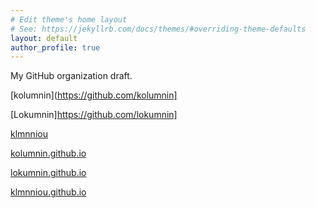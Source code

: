 ```yaml
---
# Edit theme's home layout
# See: https://jekyllrb.com/docs/themes/#overriding-theme-defaults
layout: default
author_profile: true
---
```

My GitHub organization draft.

[kolumnin](https://github.com/kolumnin]

[Lokumnin]https://github.com/lokumnin]

[klmnniou](https://github.com/klmnniou)

[kolumnin.github.io](http://kolumnin.github.io)

[lokumnin.github.io](http://lokumnin.github.io)

[klmnniou.github.io](http://klmnniou.github.io)


